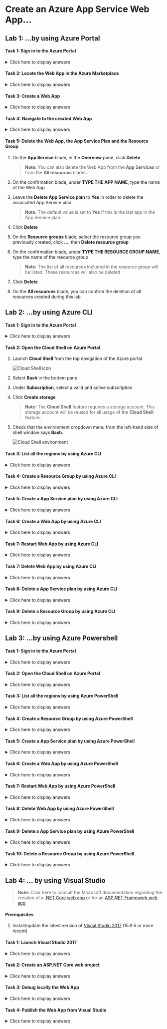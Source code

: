 # Create an Azure App Service Web App...

## Lab 1: ...by using Azure Portal

#### Task 1: Sign in to the Azure Portal

<details>
<summary>Click here to display answers</summary>

1. Open a web browser.

1. Go to *(<https://portal.azure.com>)*.

1. Enter the email address of your Microsoft account. Click **Next**.

1. Enter the password for your Microsoft account.

1. Click **Sign In**.

</details>

#### Task 2: Locate the Web App in the Azure Marketplace

<details>
<summary>Click here to display answers</summary>

1. In the menu on the left, click **Create a resource**

1. On the **New** blade under the **Azure Marketplace** menu, click **Web**

1. Under **Featured** on the right side of the blade, click **Web App**

</details>

#### Task 3: Create a Web App

<details>
<summary>Click here to display answers</summary>

1. On the **Web App** blade under **App name**, enter a unique name 

    > **Note:** Once you enter a name that is available, you will see a green check mark on the right side of the **App name** box. Web app names must be unique across all existing Web app names in Azure. It must be 3-60 characters long. The URL to your Web App will use the domain name .azurewebsites.net. For example, the URL for your Web App will be similar to http://contoso.azurewebsites.net

1. In the **Subscription** dropdown menu, select your valid and active subscription

1. Under **Resource group**, leave the radio button to **Create New** and enter a unique name

    _For instance: "az203-rg"_

1. Leave the default **OS** selection to **Windows**

    > **Note:** On Windows, you can host any type of application from a variety of technologies. The same applies to Linux hosting, though on Linux, any ASP<span></span>.NET apps must be ASP<span></span>.Net Core on the .NET Core framework.

1. Leave the default **Publish** selection to **Code**

1. Click **App Service plan/Location**

    Note: An App Service plan is the container for your app. The App Service plan settings will determine the location, features, cost, and compute resources associated with your app. [Click here to learn more about Azure App Service plans](https://docs.microsoft.com/en-us/azure/app-service/overview-hosting-plans).

1. On the **App Service plan** blade, click **Create new**

1. On the **New App Service plan** blade, under **App Service plan**, enter a unique name 

    _For instance: "az203-serviceplan"_

1. In the Location dropdown menu, choose the location that is geographically nearest to you

    _Select France Central_

    **Note: ** You can find the nearest region by using the [Microsoft Azure Region Map](https://map.buildazure.com/).

1. Click **Pricing tier**, navigate to the **Dev / Test** tab, and under **Recommended pricing tiers**, select **F1** and then click **Apply**

    > **Note:** Estimates are displayed for each pricing tier. For more pricing information, see [App Service Pricing](https://azure.microsoft.com/en-us/pricing/details/app-service/windows/).

1. On the **New App Service Plan** blade, click **OK**

1. On the **Web App** blade, leave the **Application Insights** selection to **Disabled**

    > **Note:** Application Insights helps you detect and diagnose quality issues in your .NET web apps and web services, and helps you better understand what your users actually do with your app.

1. Click **Create**

</details>

#### Task 4: Navigate to the created Web App

<details>
<summary>Click here to display answers</summary>

1. In the **Favorites** menu, click **App Services**

1. On the **App Services** blade, click the **Name** of the Web App that you created in the previous task

1. On the **App Service** blade, in the **Overview** pane, click the link under **URL**

    > **Note:** This will open a new browser tab and display a web site that says **"Your App Service app is up and running"** which confirms that the web app is available over the public Internet.

</details>

#### Task 5: Delete the Web App, the App Service Plan and the Resource Group

1. On the **App Service** blade, in the **Overview** pane, click **Delete**

    > **Note:** You can also delete the Web App from the **App Services** or from the **All resources** blades.

1. On the confirmation blade, under **TYPE THE APP NAME**, type the name of the Web App

1. Leave the **Delete App Service plan** to **Yes** in order to delete the associated App Service plan

    > **Note:** The default value is set to **Yes** if this is the last app in the App Service plan.

1. Click **Delete**

1. On the **Resource groups** blade, select the resource group you previously created, click **...**, then **Delete resource group**

1. On the confirmation blade, under **TYPE THE RESOURCE GROUP NAME**, type the name of the resource group

    > **Note:** The list of all resources included in the resource group will be listed. These resources will also be deleted.

1. Click **Delete**

1. On the **All resources** blade, you can confirm the deletion of all resources created during this lab

</details>

## Lab 2: ...by using Azure CLI

#### Task 1: Sign in to the Azure Portal

<details>
<summary>Click here to display answers</summary>

1. Open a web browser.

1. Go to *(<https://portal.azure.com>)*.

1. Enter the email address of your Microsoft account. Click **Next**.

1. Enter the password for your Microsoft account.

1. Click **Sign In**.

</details>

#### Task 2: Open the Cloud Shell on Azure Portal

1. Launch **Cloud Shell** from the top navigation of the Azure portal.

    ![Cloud Shell icon](https://docs.microsoft.com/en-us/azure/cloud-shell/media/overview/portal-launch-icon.png)

1. Select **Bash** in the bottom pane

1. Under **Subscription**, select a valid and active subscription

1. Click **Create storage**

    > **Note:** The **Cloud Shell** feature requires a storage account. This storage account will be reused for all usage of the **Cloud Shell** feature.

1. Check that the environment dropdown menu from the left-hand side of shell window says **Bash**.

    ![Cloud Shell environment](https://docs.microsoft.com/en-us/azure/cloud-shell/media/quickstart/env-selector.png)

</details>

#### Task 3: List all the regions by using Azure CLI

<details>
<summary>Click here to display answers</summary>

1. In the shell, type the following commands:

    az appservice list-locations

    > **Note:** [Click here to consult the **az appservice list-locations** command documentation](https://docs.microsoft.com/en-us/cli/azure/appservice?view=azure-cli-latest#az-appservice-list-locations)

1. Locate your nearest location, and copy the **name** attribute on a text file

</details>

#### Task 4: Create a Resource Group by using Azure CLI

<details>
<summary>Click here to display answers</summary>

1. In the shell, type the following commands:

    az group create --location francecentral --name "az203long-rg"

    az group create -l francecentral -n "az203short-rg"

    > **Note:** [Click here to consult the **az group create** command documentation](https://docs.microsoft.com/en-us/cli/azure/group?view=azure-cli-latest#az-group-create)

1. In the shell, type the following command:

    az group list

    > **Note:** [Click here to consult the **az group list** command documentation](https://docs.microsoft.com/en-us/cli/azure/group?view=azure-cli-latest#az-group-list)

1. In the shell, type the following commands:

    az group show --name "az203long-rg"

    az group show -n "az203short-rg"

    > **Note:** [Click here to consult the **az group show** command documentation](https://docs.microsoft.com/en-us/cli/azure/group?view=azure-cli-latest#az-group-show)

</details>

#### Task 5: Create a App Service plan by using Azure CLI

<details>
<summary>Click here to display answers</summary>

1. In the shell, type the following commands:

    az appservice plan create --name "az203long-serviceplan" --resource-group "az203long-rg" --location francecentral --sku F1

    az appservice plan create -n "az203short-serviceplan" -g "az203short-rg" -l francecentral --sku F1

    > **Note:** [Click here to consult the **az appservice plan create** command documentation](https://docs.microsoft.com/en-us/cli/azure/appservice/plan?view=azure-cli-latest#az-appservice-plan-create)

1. In the shell, type the following command:

    az appservice plan list

    > **Note:** [Click here to consult the **az appservice plan list** command documentation](https://docs.microsoft.com/en-us/cli/azure/appservice/plan?view=azure-cli-latest#az-appservice-plan-list)

1. In the shell, type the following commands:

    az appservice plan show --name "az203long-serviceplan" --resource-group "az203long-rg"

    az appservice plan show -n "az203short-serviceplan" -g "az203short-rg"

    > **Note:** [Click here to consult the **az appservice plan show** command documentation](https://docs.microsoft.com/en-us/cli/azure/appservice/plan?view=azure-cli-latest#az-appservice-plan-show)

</details>

#### Task 6: Create a Web App by using Azure CLI

<details>
<summary>Click here to display answers</summary>

1. In the shell, replace **"XXXXX"** by a unique name and type the following commands:

    az webapp create --name "az203-webapp-long-XXXXX" --plan "az203long-serviceplan" --resource-group "az203long-rg"

    az webapp create -n "az203-webapp-short-XXXXX" -p "az203short-serviceplan" -g "az203short-rg"

    > **Note:** [Click here to consult the **az webapp create** command documentation](https://docs.microsoft.com/en-us/cli/azure/webapp?view=azure-cli-latest#az-webapp-create).

1. In the shell, type the following command:

    az webapp list

    > **Note:** [Click here to consult the **az webapp list** command documentation](https://docs.microsoft.com/en-us/cli/azure/webapp?view=azure-cli-latest#az-webapp-list).


1. In the shell, replace the name of the created web apps and type the following commands:

    az webapp show --name "az203-webapp-long-XXXXX" --resource-group "az203long-rg"

    az webapp show -n "az203-webapp-short-XXXXX" -g "az203short-rg"

    > **Note:** [Click here to consult the **az webapp show** command documentation](https://docs.microsoft.com/en-us/cli/azure/webapp?view=azure-cli-latest#az-webapp-show).

</details>

#### Task 7: Restart Web App by using Azure CLI

<details>
<summary>Click here to display answers</summary>

1. In the shell, replace the name of the created web apps and type the following commands:

    az webapp restart --name "az203-webapp-long-XXXXX" --resource-group "az203long-rg"

    az webapp restart -n "az203-webapp-short-XXXXX" -g "az203short-rg"

    > **Note:** [Click here to consult the **az webapp restart** command documentation](https://docs.microsoft.com/en-us/cli/azure/webapp?view=azure-cli-latest#az-webapp-restart).

1. In the shell, type the following command:

    az webapp list --query "[?state=='Running']"

    > **Note:** [Click here to consult the **az webapp list** command documentation](https://docs.microsoft.com/en-us/cli/azure/webapp?view=azure-cli-latest#az-webapp-list).

</details>

#### Task 7: Delete Web App by using Azure CLI

<details>
<summary>Click here to display answers</summary>

1. In the shell, replace the name of the created web apps and type the following commands:

    az webapp delete --name "az203-webapp-long-XXXXX" --resource-group "az203long-rg"

    az webapp delete -n "az203-webapp-short-XXXXX" -g "az203short-rg"

    > **Note:** [Click here to consult the **az webapp delete** command documentation](https://docs.microsoft.com/en-us/cli/azure/webapp?view=azure-cli-latest#az-webapp-delete).

1. In the shell, type the following command:

    az webapp list --query "[?state=='Running']"

    > **Note:** [Click here to consult the **az webapp list** command documentation](https://docs.microsoft.com/en-us/cli/azure/webapp?view=azure-cli-latest#az-webapp-list).

</details>

#### Task 8: Delete a App Service plan by using Azure CLI

<details>
<summary>Click here to display answers</summary>

1. In the shell, type the following commands:

    az appservice plan delete --name "az203long-serviceplan" --resource-group "az203long-rg"

    az appservice plan delete -n "az203short-serviceplan" -g "az203short-rg"

    > **Note:** [Click here to consult the **az appservice plan delete** command documentation](https://docs.microsoft.com/en-us/cli/azure/appservice/plan?view=azure-cli-latest#az-appservice-plan-delete)

1. In the shell, type the following command:

    az appservice plan list

    > **Note:** [Click here to consult the **az appservice plan list** command documentation](https://docs.microsoft.com/en-us/cli/azure/appservice/plan?view=azure-cli-latest#az-appservice-plan-list)

</details>

#### Task 9: Delete a Resource Group by using Azure CLI

<details>
<summary>Click here to display answers</summary>

1. In the shell, type the following commands:

    az group delete --name "az203long-rg"

    az group delete -n "az203short-rg"

    > **Note:** [Click here to consult the **az group delete** command documentation](https://docs.microsoft.com/en-us/cli/azure/group?view=azure-cli-latest#az-group-delete)

1. In the shell, type the following command:

    az group list

    > **Note:** [Click here to consult the **az group list** command documentation](https://docs.microsoft.com/en-us/cli/azure/group?view=azure-cli-latest#az-group-list)

</details>

## Lab 3: ...by using Azure Powershell

#### Task 1: Sign in to the Azure Portal

<details>
<summary>Click here to display answers</summary>

1. Open a web browser.

1. Go to *(<https://portal.azure.com>)*.

1. Enter the email address of your Microsoft account. Click **Next**.

1. Enter the password for your Microsoft account.

1. Click **Sign In**.

</details>

#### Task 2: Open the Cloud Shell on Azure Portal

<details>
<summary>Click here to display answers</summary>

1. Launch **Cloud Shell** from the top navigation of the Azure portal.

    ![Cloud Shell icon](https://docs.microsoft.com/en-us/azure/cloud-shell/media/overview/portal-launch-icon.png)

1. Check that the environment dropdown menu from the left-hand side of shell window says **Bash** and select **PowerShell**

    ![Cloud Shell environment](https://docs.microsoft.com/en-us/azure/cloud-shell/media/quickstart-powershell/environment-ps.png)

1. Confirm switching to **PowerShell** and wait for the Azure drive to be built

</details>

#### Task 3: List all the regions by using Azure PowerShell

<details>
<summary>Click here to display answers</summary>

1. In the shell, type the following commands:

    Get-AzureRmLocation

    > **Note:** [Click here to consult the **Get-AzureRmLocation** command documentation](https://docs.microsoft.com/en-us/powershell/module/azurerm.resources/get-azurermlocation

1. Locate your nearest location, and copy the **name** attribute on a text file

</details>

#### Task 4: Create a Resource Group by using Azure PowerShell

<details>
<summary>Click here to display answers</summary>

1. In the shell, type the following command:

    New-AzureRmResourceGroup -Name "az203-rg" -Location "France Central"

    > **Note:** [Click here to consult the **New-AzureRmResourceGroup** command documentation](https://docs.microsoft.com/en-us/powershell/module/AzureRm.Resources/New-AzureRmResourceGroup)

1. In the shell, type the following command:

    Get-AzureRmResourceGroup

    > **Note:** [Click here to consult the **Get-AzureRmResourceGroup** command documentation](https://docs.microsoft.com/en-us/powershell/module/azurerm.resources/get-azurermresourcegroup)

1. In the shell, type the following command:

    Get-AzureRmResourceGroup -Name "az203-rg"

</details>

#### Task 5: Create a App Service plan by using Azure PowerShell

<details>
<summary>Click here to display answers</summary>

1. In the shell, type the following command:

    New-AzureRmAppServicePlan -Name "az203-serviceplan" -ResourceGroupName "az203-rg" -Location "France Central" -Tier "Free"

    > **Note:** [Click here to consult the **New-AzureRmAppServicePlan** command documentation](https://docs.microsoft.com/en-us/powershell/module/AzureRM.Websites/New-AzureRmAppServicePlan)

1. In the shell, type the following command:

    Get-AzureRmAppServicePlan

    > **Note:** [Click here to consult the **Get-AzureRmAppServicePlan** command documentation](https://docs.microsoft.com/en-us/powershell/module/azurerm.websites/get-azurermappserviceplan)

1. In the shell, type the following command:

    Get-AzureRmAppServicePlan -Name "az203-serviceplan"

</details>

#### Task 6: Create a Web App by using Azure PowerShell

<details>
<summary>Click here to display answers</summary>

1. In the shell, replace **"XXXXX"** by a unique name and type the following command:

    New-AzureRmWebApp -Name "az203-webapp-XXXXX" -AppServicePlan "az203-serviceplan" -ResourceGroupName "az203-rg"

    > **Note:** [Click here to consult the **New-AzureRmWebApp** command documentation](https://docs.microsoft.com/en-us/powershell/module/azurerm.websites/New-AzureRmWebApp).

1. In the shell, type the following command:

    Get-AzureRmWebApp

    > **Note:** [Click here to consult the **Get-AzureRmWebApp** command documentation](https://docs.microsoft.com/en-us/powershell/module/azurerm.websites/get-azurermwebapp).


1. In the shell, replace the name of the created web app and type the following command:

    Get-AzureRmWebApp -Name "az203-webapp-XXXXX"

</details>

#### Task 7: Restart Web App by using Azure PowerShell

<details>
<summary>Click here to display answers</summary>

1. In the shell, replace the name of the created web app and type the following commands:

    Restart-AzureRmWebApp -Name "az203-webapp-XXXXX" -ResourceGroupName "az203-rg"

    > **Note:** [Click here to consult the **Restart-AzureRmWebApp** command documentation](https://docs.microsoft.com/en-us/powershell/module/azurerm.websites/restart-azurermwebapp).

</details>

#### Task 8: Delete Web App by using Azure PowerShell

<details>
<summary>Click here to display answers</summary>

1. In the shell, replace the name of the created web app and type the following command:

    Remove-AzureRmWebApp -Name "az203-webapp-XXXXX" -ResourceGroupName "az203-rg"

    > **Note:** [Click here to consult the **Remove-AzureRmWebApp** command documentation](https://docs.microsoft.com/en-us/powershell/module/azurerm.websites/remove-azurermwebapp).

1. In the shell, type the following command:

    Get-AzureRmWebApp -Name "az203-webapp-XXXXX"

</details>

#### Task 9: Delete a App Service plan by using Azure PowerShell

<details>
<summary>Click here to display answers</summary>

1. In the shell, type the following command:

    Remove-AzureRmAppServicePlan -Name "az203-serviceplan" -ResourceGroupName "az203-rg"

    > **Note:** [Click here to consult the **Remove-AzureRmAppServicePlan** command documentation](https://docs.microsoft.com/en-us/powershell/module/AzureRM.Websites/Remove-AzureRmAppServicePlan)

1. In the shell, type the following command:

    Get-AzureRmAppServicePlan

    > **Note:** [Click here to consult the **Get-AzureRmAppServicePlan** command documentation](https://docs.microsoft.com/en-us/powershell/module/azurerm.websites/get-azurermappserviceplan)

</details>

#### Task 10: Delete a Resource Group by using Azure PowerShell

<details>
<summary>Click here to display answers</summary>

1. In the shell, type the following command:

    Remove-AzureRmResourceGroup -Name "az203-rg"

    > **Note:** [Click here to consult the **Remove-AzureRmResourceGroup** command documentation](https://docs.microsoft.com/en-us/powershell/module/AzureRm.Resources/Remove-AzureRmResourceGroup)

1. In the shell, type the following command:

    Get-AzureRmResourceGroup

    > **Note:** [Click here to consult the **Get-AzureRmResourceGroup** command documentation](https://docs.microsoft.com/en-us/powershell/module/azurerm.resources/get-azurermresourcegroup)

</details>

## Lab 4: ... by using Visual Studio

> **Note:** Click here to consult the Microsoft documentation regarding the creation of a [.NET Core web app](https://docs.microsoft.com/en-us/azure/app-service/app-service-web-get-started-dotnet) or for an [ASP.NET Framework web app](https://docs.microsoft.com/en-us/azure/app-service/app-service-web-get-started-dotnet-framework).

#### Prerequisites

1. Install/update the latest version of [Visual Studio 2017](https://visualstudio.microsoft.com/vs/) (15.9.5 or more recent)

#### Task 1: Launch Visual Studio 2017

<details>
<summary>Click here to display answers</summary>

1. Open the **Start** menu (Windows menu)

1. Search **"Visual Studio 2017"**

1. Launch **Visual Studio 2017**

</details>

#### Task 2: Create an ASP<span></span>.NET Core web project

<details>
<summary>Click here to display answers</summary>

1. In Visual Studio, create a project by selecting **File** > **New** > **Project**

1. In the **New Project** dialog, select **Visual C#** > **Web** > **ASP<span></span>.NET Core Web Application**

1. Name the application *az203webApp*

1. Leave the other default values

1. Click **OK**

1. In the **New ASP<span></span>.NET Core Web Application** dialog, select the **Web Application (Model-View-Controller)** template

1. Leave the other default values

1. Click **OK**

</details>

#### Task 3: Debug locally the Web App

<details>
<summary>Click here to display answers</summary>

1. From the menu, select **Debug** > **Start Debugging** to run the web app locally

1. If an information dialog pop up asking if you **"Would like to trust the IIS Express SSL certificate?"**, click **Yes**, then click **Yes** when a warning dialog pop up asking **"Do you want to install this certificate?"**

1. A web browser will open and display the web app

1. In Visual Studio, from the menu, select **Debug** > **Stop Debugging**

</details>

#### Task 4: Publish the Web App from Visual Studio

<details>
<summary>Click here to display answers</summary>

1. In the **Solution Explorer**, right-click the *az203webApp* project and select Publish

1. In the publish wizard, leave the selection to **App Service**, and leave the option to **Create New**

1. Click **Publish**

1. In the **Create App Service dialog**, click **Add an account**, and sign in to your Azure subscription. If you're already signed in, select the account you want from the dropdown.

1. Under **App Name**, enter a unique name

1. Under **Subscription**, selct a valid and active subscription

1. Under **Resource Group**, click **New...**, enter *az203-rg*, then click **OK**

1. Under **Hosting Plan**, click **New...**

1. In the **Configure Hosting Plan** dialog, under the **App Service Plan**, enter *az203-serviceplan*

1. Under **Location**, select the nearest location

1. Under **Size**, leave the default value to **S1**

1. Click **OK**

1. Under **Application Insights**, leave the default value to **None**

1. Click **Create**

</details>